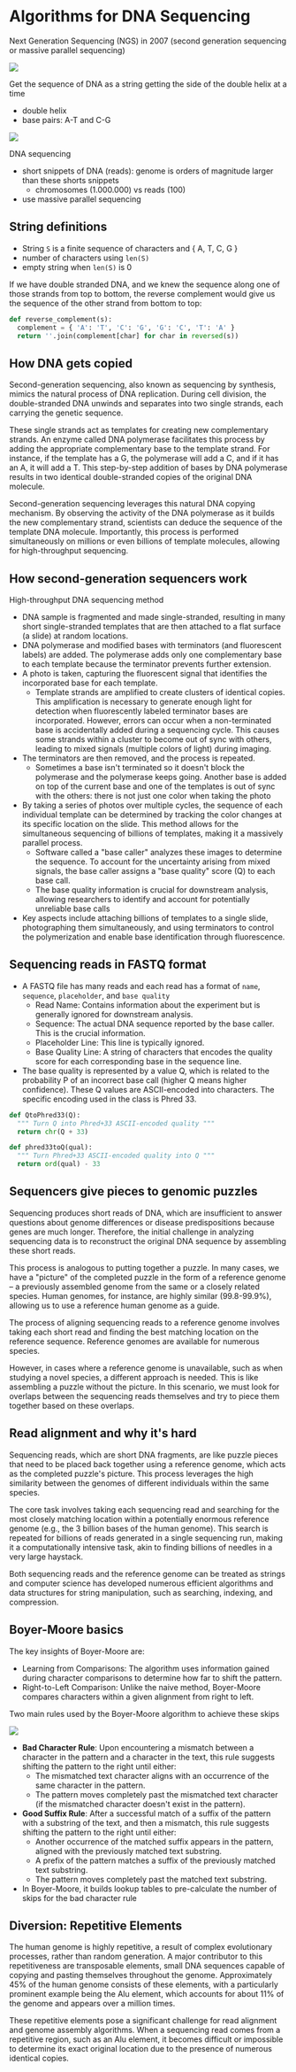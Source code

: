 # Algorithms for DNA Sequencing

Next Generation Sequencing (NGS) in 2007 (second generation sequencing or massive parallel sequencing)

![](images/001.png)

Get the sequence of DNA as a string getting the side of the double helix at a time

- double helix
- base pairs: A-T and C-G

![](images/002.png)

DNA sequencing

- short snippets of DNA (reads): genome is orders of magnitude larger than these shorts snippets
  - chromosomes (1.000.000) vs reads (100)
- use massive parallel sequencing

## String definitions

- String `S` is a finite sequence of characters and { A, T, C, G }
- number of characters using `len(S)`
- empty string when `len(S)` is 0

If we have double stranded DNA, and we knew the sequence along one of those strands from top to bottom, the reverse complement would give us the sequence of the other strand from bottom to top:

```python
def reverse_complement(s):
  complement = { 'A': 'T', 'C': 'G', 'G': 'C', 'T': 'A' }
  return ''.join(complement[char] for char in reversed(s))
```

## How DNA gets copied

Second-generation sequencing, also known as sequencing by synthesis, mimics the natural process of DNA replication. During cell division, the double-stranded DNA unwinds and separates into two single strands, each carrying the genetic sequence.

These single strands act as templates for creating new complementary strands. An enzyme called DNA polymerase facilitates this process by adding the appropriate complementary base to the template strand. For instance, if the template has a G, the polymerase will add a C, and if it has an A, it will add a T. This step-by-step addition of bases by DNA polymerase results in two identical double-stranded copies of the original DNA molecule.

Second-generation sequencing leverages this natural DNA copying mechanism. By observing the activity of the DNA polymerase as it builds the new complementary strand, scientists can deduce the sequence of the template DNA molecule. Importantly, this process is performed simultaneously on millions or even billions of template molecules, allowing for high-throughput sequencing.

## How second-generation sequencers work

High-throughput DNA sequencing method

- DNA sample is fragmented and made single-stranded, resulting in many short single-stranded templates that are then attached to a flat surface (a slide) at random locations.
- DNA polymerase and modified bases with terminators (and fluorescent labels) are added. The polymerase adds only one complementary base to each template because the terminator prevents further extension. 
- A photo is taken, capturing the fluorescent signal that identifies the incorporated base for each template.
  - Template strands are amplified to create clusters of identical copies. This amplification is necessary to generate enough light for detection when fluorescently labeled terminator bases are incorporated. However, errors can occur when a non-terminated base is accidentally added during a sequencing cycle. This causes some strands within a cluster to become out of sync with others, leading to mixed signals (multiple colors of light) during imaging.
- The terminators are then removed, and the process is repeated. 
  - Sometimes a base isn't terminated so it doesn't block the polymerase and the polymerase keeps going. Another base is added on top of the current base and one of the templates is out of sync with the others: there is not just one color when taking the photo
- By taking a series of photos over multiple cycles, the sequence of each individual template can be determined by tracking the color changes at its specific location on the slide. This method allows for the simultaneous sequencing of billions of templates, making it a massively parallel process. 
  - Software called a "base caller" analyzes these images to determine the sequence. To account for the uncertainty arising from mixed signals, the base caller assigns a "base quality" score (Q) to each base call.
  - The base quality information is crucial for downstream analysis, allowing researchers to identify and account for potentially unreliable base calls
- Key aspects include attaching billions of templates to a single slide, photographing them simultaneously, and using terminators to control the polymerization and enable base identification through fluorescence.

## Sequencing reads in FASTQ format

- A FASTQ file has many reads and each read has a format of `name`, `sequence`, `placeholder`, and `base quality`
  - Read Name: Contains information about the experiment but is generally ignored for downstream analysis.
  - Sequence: The actual DNA sequence reported by the base caller. This is the crucial information.
  - Placeholder Line: This line is typically ignored.
  - Base Quality Line: A string of characters that encodes the quality score for each corresponding base in the sequence line.
- The base quality is represented by a value Q, which is related to the probability P of an incorrect base call (higher Q means higher confidence). These Q values are ASCII-encoded into characters. The specific encoding used in the class is Phred 33.

```python
def QtoPhred33(Q):
  """ Turn Q into Phred+33 ASCII-encoded quality """
  return chr(Q + 33)

def phred33toQ(qual):
  """ Turn Phred+33 ASCII-encoded quality into Q """
  return ord(qual) - 33
```

## Sequencers give pieces to genomic puzzles

Sequencing produces short reads of DNA, which are insufficient to answer questions about genome differences or disease predispositions because genes are much longer. Therefore, the initial challenge in analyzing sequencing data is to reconstruct the original DNA sequence by assembling these short reads.

This process is analogous to putting together a puzzle. In many cases, we have a "picture" of the completed puzzle in the form of a reference genome – a previously assembled genome from the same or a closely related species. Human genomes, for instance, are highly similar (99.8-99.9%), allowing us to use a reference human genome as a guide.

The process of aligning sequencing reads to a reference genome involves taking each short read and finding the best matching location on the reference sequence. Reference genomes are available for numerous species.

However, in cases where a reference genome is unavailable, such as when studying a novel species, a different approach is needed. This is like assembling a puzzle without the picture. In this scenario, we must look for overlaps between the sequencing reads themselves and try to piece them together based on these overlaps.

## Read alignment and why it's hard

Sequencing reads, which are short DNA fragments, are like puzzle pieces that need to be placed back together using a reference genome, which acts as the completed puzzle's picture. This process leverages the high similarity between the genomes of different individuals within the same species.

The core task involves taking each sequencing read and searching for the most closely matching location within a potentially enormous reference genome (e.g., the 3 billion bases of the human genome). This search is repeated for billions of reads generated in a single sequencing run, making it a computationally intensive task, akin to finding billions of needles in a very large haystack.

Both sequencing reads and the reference genome can be treated as strings and computer science has developed numerous efficient algorithms and data structures for string manipulation, such as searching, indexing, and compression.

## Boyer-Moore basics

The key insights of Boyer-Moore are:

- Learning from Comparisons: The algorithm uses information gained during character comparisons to determine how far to shift the pattern.
- Right-to-Left Comparison: Unlike the naive method, Boyer-Moore compares characters within a given alignment from right to left.

Two main rules used by the Boyer-Moore algorithm to achieve these skips

![](images/003.png)

- **Bad Character Rule**: Upon encountering a mismatch between a character in the pattern and a character in the text, this rule suggests shifting the pattern to the right until either:
  - The mismatched text character aligns with an occurrence of the same character in the pattern.
  - The pattern moves completely past the mismatched text character (if the mismatched character doesn't exist in the pattern).
- **Good Suffix Rule**: After a successful match of a suffix of the pattern with a substring of the text, and then a mismatch, this rule suggests shifting the pattern to the right until either:
  - Another occurrence of the matched suffix appears in the pattern, aligned with the previously matched text substring.
  - A prefix of the pattern matches a suffix of the previously matched text substring.
  - The pattern moves completely past the matched text substring.
- In Boyer-Moore, it builds lookup tables to pre-calculate the number of skips for the bad character rule

## Diversion: Repetitive Elements

The human genome is highly repetitive, a result of complex evolutionary processes, rather than random generation. A major contributor to this repetitiveness are transposable elements, small DNA sequences capable of copying and pasting themselves throughout the genome. Approximately 45% of the human genome consists of these elements, with a particularly prominent example being the Alu element, which accounts for about 11% of the genome and appears over a million times.

These repetitive elements pose a significant challenge for read alignment and genome assembly algorithms. When a sequencing read comes from a repetitive region, such as an Alu element, it becomes difficult or impossible to determine its exact original location due to the presence of numerous identical copies.
